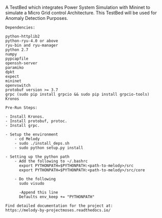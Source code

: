 A TestBed which integrates Power System Simulation with Mininet to simulate a
Micro Grid control Architecture. This TestBed will be used for 
Anomaly Detection Purposes.

```
Dependencies:

python-httplib2
python-ryu-4.0 or above
ryu-bin and ryu-manager
python 2.7
numpy
pypcapfile
openssh-server
paramiko
dpkt
expect 
mininet
openvswitch
protobuf version >= 3.7
grpc (sudo pip install grpcio && sudo pip install grpcio-tools)
Kronos

```

```
Pre-Run Steps:

- Install Kronos.
- Install protobuf, protoc.
- Install grpc.

- Setup the environment
    - cd Melody
    - sudo ./install_deps.sh
    - sudo python setup.py install

- Setting up the python path
    - Add the following to ~/.bashrc
      export PYTHONPATH=$PYTHONPATH:<path-to-melody>/src
      export PYTHONPATH=$PYTHONPATH:<path-to-melody>/src/core

    - Do the following
      sudo visudo
      
      -Append this line
      Defaults env_keep += "PYTHONPATH"

```

```
Find detailed documentation for the project at:
https://melody-by-projectmoses.readthedocs.io/
```
